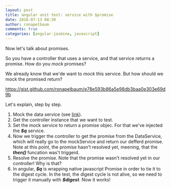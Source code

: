 ```yaml
---
layout: post
title: angular unit test: service with $promise
date: 2016-07-13 08:39
author: ronapelbaum
comments: true
categories: [angular-jasmine, javascript]
---
```

Now let's talk about promises.

So you have a controller that uses a service, and that service returns a promise. How do you <em>mock</em> promises?

<!--more-->

We already know that we'de want to <em>mock</em> this service. But how should we mock the promised return?

https://gist.github.com/ronapelbaum/e78e593b86a5e98db3baa0e303e69d9b

Let's explain, step by step.
<ol>
	<li>Mock the data service (see <a href="https://ronapelbaum.wordpress.com/2016/03/03/angular-unit-test-use-provide-part-3/">link</a>).</li>
	<li>Get the controller instance that we want to test.</li>
	<li>Set the mock service to return a promise objec. For that we've injected the <em><strong>$q</strong></em> service.</li>
	<li>Now we trigger the controller to get the promise from the DataService, which will really go to the mockService and return our defferd promise. Note at this point, the promise hasn't resolved yet, meening, that the<em><strong> then()</strong></em> funcation was't triggerd.</li>
	<li>Resolve the promise. Note that the promise wasn't resolved yet in our controller! Why is that?</li>
	<li>In angular, <em><strong>$q</strong></em> is wrapping native javascript Promise in order to tie it to the digest cycle. In the test, the digest cycle is not alive, so we need to trigger it manually with <em><strong>$digest</strong></em>. Now it works!</li>
</ol>
